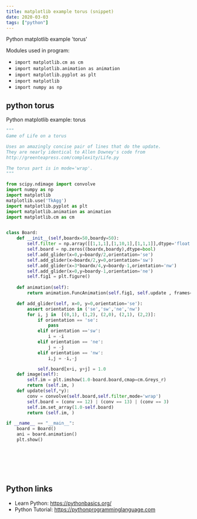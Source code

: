 ```yaml
---
title: matplotlib example torus (snippet)
date: 2020-03-03
tags: ["python"]
---
```

Python matplotlib example 'torus'


Modules used in program: 
* `import matplotlib.cm as cm`
* `import matplotlib.animation as animation`
* `import matplotlib.pyplot as plt`
* `import matplotlib`
* `import numpy as np`

## python torus

Python matplotlib example: torus

```python
"""
Game of Life on a torus

Uses an amazingly concise pair of lines that do the update.
They are nearly identical to Allen Downey's code from
http://greenteapress.com/complexity/Life.py

The torus part is in mode='wrap'.
"""

from scipy.ndimage import convolve
import numpy as np
import matplotlib
matplotlib.use('TkAgg')
import matplotlib.pyplot as plt
import matplotlib.animation as animation
import matplotlib.cm as cm


class Board:
	def __init__(self,boardx=50,boardy=50):
		self.filter = np.array([[1,1,1],[1,10,1],[1,1,1]],dtype='float')
		self.board = np.zeros((boardx,boardy),dtype=bool)	
		self.add_glider(x=0,y=boardy/2,orientation='se')
		self.add_glider(x=boardx/2,y=0,orientation='sw')
		self.add_glider(x=3*boardx/4,y=boardy-1,orientation='nw')
		self.add_glider(x=0,y=boardy-1,orientation='ne')
		self.fig1 = plt.figure()
	
	def animation(self):
		return animation.FuncAnimation(self.fig1, self.update , frames=500,init_func=self.image, interval=50, blit=True, repeat_delay=1000)

	def add_glider(self, x=0, y=0,orientation='se'): 
		assert orientation in ('se','sw','ne','nw')
		for i, j in  [(0,1), (1,2), (2,0), (2,1), (2,2)]: 
			if orientation == 'se':
				pass
			elif orientation =='sw':
				i = -i
			elif orientation == 'ne':
				j = -j
			elif orientation == 'nw':
				i,j = -i,-j

			self.board[x+i, y+j] = 1.0
	def image(self):
		self.im = plt.imshow(1.0-board.board,cmap=cm.Greys_r)
		return (self.im, )
	def update(self,*y):
		conv = convolve(self.board,self.filter,mode='wrap')
		self.board = (conv == 12) | (conv == 13) | (conv == 3)
		self.im.set_array(1.0-self.board)
		return (self.im, )

if __name__ == "__main__":
	board = Board()
	ani = board.animation()
	plt.show()








```

## Python links

- Learn Python: https://pythonbasics.org/
- Python Tutorial: https://pythonprogramminglanguage.com
